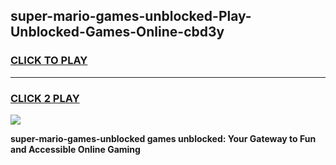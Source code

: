 
## super-mario-games-unblocked-Play-Unblocked-Games-Online-cbd3y
<h3>
<a href="https://premium76.site?title=super-mario-games-unblocked&ref=24A">CLICK TO PLAY</a></h3>
<hr>

<h3>
<a href="https://premium76.site?title=super-mario-games-unblocked&ref=24A">CLICK 2 PLAY</a>
  
</h3>

<a href="https://premium76.site?title=super-mario-games-unblocked&ref=24A"><img src="https://clearcache.store/games.png"></a>


**super-mario-games-unblocked games unblocked: Your Gateway to Fun and Accessible Online Gaming**
